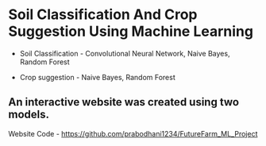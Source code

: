 # Soil Classification And Crop Suggestion Using Machine Learning


- Soil Classification - Convolutional Neural Network, Naive Bayes, Random Forest

- Crop suggestion - Naive Bayes, Random Forest

## An interactive website was created using two models.

Website Code - https://github.com/prabodhani1234/FutureFarm_ML_Project 

